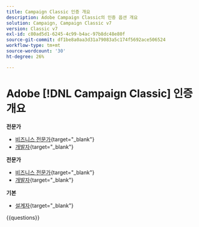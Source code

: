 ```yaml
---
title: Campaign Classic 인증 개요
description: Adobe Campaign Classic의 인증 옵션 개요
solution: Campaign, Campaign Classic v7
version: Classic v7
exl-id: c80ad5d1-6245-4c99-b4ac-97b8dc48e80f
source-git-commit: df1be8a0aa3d31a79083a5c174f5692ace506524
workflow-type: tm+mt
source-wordcount: '30'
ht-degree: 26%

---
```


# Adobe [!DNL Campaign Classic] 인증 개요

**전문가**

* [비즈니스 전문가](https://certification.adobe.com/certification/campaign-classic-business-practitioner-professional){target="_blank"} <!--AD0-E329-->
* [개발자](https://certification.adobe.com/certification/developer-professional){target="_blank"} <!--AD0-E331-->

**전문가**

* [비즈니스 전문가](https://certification.adobe.com/certification/campaign-classic-business-practitioner-expert){target="_blank"} <!--AD0-E327-->
* [개발자](https://certification.adobe.com/certification/campaign-classic-developer-expert){target="_blank"} <!--AD0-E330-->

**기본**

* [설계자](https://certification.adobe.com/certification/campaign-classic-architect-master){target="_blank"} <!--AD0-E328-->

{{questions}}

